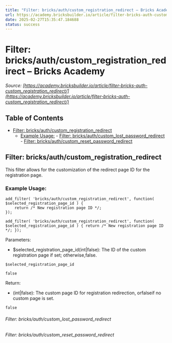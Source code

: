 ```yaml
---
title: "Filter: bricks/auth/custom_registration_redirect – Bricks Academy"
url: https://academy.bricksbuilder.io/article/filter-bricks-auth-custom_registration_redirect/
date: 2025-02-27T15:35:47.184688
status: success
---
```


# Filter: bricks/auth/custom_registration_redirect – Bricks Academy

*Source: [https://academy.bricksbuilder.io/article/filter-bricks-auth-custom_registration_redirect/](https://academy.bricksbuilder.io/article/filter-bricks-auth-custom_registration_redirect/)*

## Table of Contents

- [Filter: bricks/auth/custom_registration_redirect](#filter-bricksauthcustomregistrationredirect)
  - [Example Usage:](#example-usage)
        - [Filter: bricks/auth/custom_lost_password_redirect](#filter-bricksauthcustomlostpasswordredirect)
        - [Filter: bricks/auth/custom_reset_password_redirect](#filter-bricksauthcustomresetpasswordredirect)

## Filter: bricks/auth/custom_registration_redirect

This filter allows for the customization of the redirect page ID for the registration page.

### Example Usage:

```
add_filter( 'bricks/auth/custom_registration_redirect', function( $selected_registration_page_id ) {
    return /* New registration page ID */;
});
```

`add_filter( 'bricks/auth/custom_registration_redirect', function( $selected_registration_page_id ) {
    return /* New registration page ID */;
});`

Parameters:

- $selected_registration_page_id(int|false): The ID of the custom registration page if set; otherwise,false.

`$selected_registration_page_id`

`false`

Return:

- (int|false): The custom page ID for registration redirection, orfalseif no custom page is set.

`false`

###### Filter: bricks/auth/custom_lost_password_redirect

###### Filter: bricks/auth/custom_reset_password_redirect

